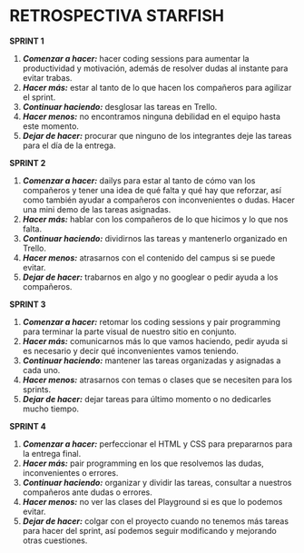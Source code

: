 # RETROSPECTIVA STARFISH

**SPRINT 1**
1. ***Comenzar a hacer:*** hacer coding sessions para aumentar la productividad y motivación, además de resolver dudas al instante para evitar trabas.
2. ***Hacer más:*** estar al tanto de lo que hacen los compañeros para agilizar el sprint.
3. ***Continuar haciendo:*** desglosar las tareas en Trello.
4. ***Hacer menos:*** no encontramos ninguna debilidad en el equipo hasta este momento.
5. ***Dejar de hacer:*** procurar que ninguno de los integrantes deje las tareas para el día de la entrega.


**SPRINT 2**
1. ***Comenzar a hacer:*** dailys para estar al tanto de cómo van los compañeros y tener una idea de qué falta y qué hay que reforzar, así como también ayudar a compañeros con inconvenientes o dudas. Hacer una mini demo de las tareas asignadas.
2. ***Hacer más:*** hablar con los compañeros de lo que hicimos y lo que nos falta.
3. ***Continuar haciendo:*** dividirnos las tareas y mantenerlo organizado en Trello.
4. ***Hacer menos:*** atrasarnos con el contenido del campus si se puede evitar.
5. ***Dejar de hacer:*** trabarnos en algo y no googlear o pedir ayuda a los compañeros.


**SPRINT 3**
1. ***Comenzar a hacer:*** retomar los coding sessions y pair programming para terminar la parte visual de nuestro sitio en conjunto.
2. ***Hacer más:*** comunicarnos más lo que vamos haciendo, pedir ayuda si es necesario y decir qué inconvenientes vamos teniendo.
3. ***Continuar haciendo:*** mantener las tareas organizadas y asignadas a cada uno.
4. ***Hacer menos:*** atrasarnos con temas o clases que se necesiten para los sprints.
5. ***Dejar de hacer:*** dejar tareas para último momento o no dedicarles mucho tiempo.

**SPRINT 4**
1. ***Comenzar a hacer:*** perfeccionar el HTML y CSS para prepararnos para la entrega final.
2. ***Hacer más:*** pair programming en los que resolvemos las dudas, inconvenientes o errores.
3. ***Continuar haciendo:*** organizar y dividir las tareas, consultar a nuestros compañeros ante dudas o errores.
4. ***Hacer menos:*** no ver las clases del Playground si es que lo podemos evitar.
5. ***Dejar de hacer:*** colgar con el proyecto cuando no tenemos más tareas para hacer del sprint, así podemos seguir modificando y mejorando otras cuestiones.
